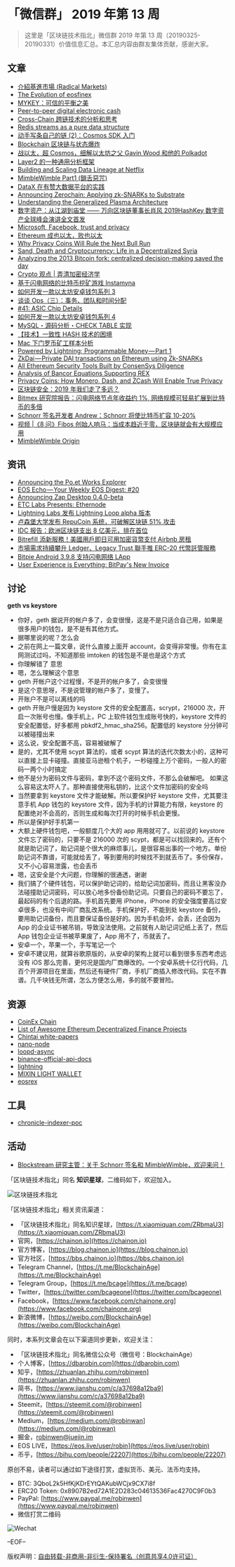 # 「微信群」 2019 年第 13 周

> 这里是「区块链技术指北」微信群 2019 年第 13 周（20190325-20190331）价值信息汇总。本汇总内容由群友集体贡献，感谢大家。

## 文章

* [介紹基進市場 (Radical Markets)](https://bbs.chainon.io/d/3186)
* [The Evolution of eosfinex](https://bbs.chainon.io/d/3187)
* [MYKEY：可信的平衡之美](https://bbs.chainon.io/d/3188)
* [Peer-to-peer digital electronic cash](https://bbs.chainon.io/d/3190)
* [Cross-Chain 跨链技术的分析和思考](https://bbs.chainon.io/d/3191)
* [Redis streams as a pure data structure](https://bbs.chainon.io/d/3192)
* [动手写条自己的链 (2)：Cosmos SDK 入门](https://bbs.chainon.io/d/3193)
* [Blockchain 区块链与状态爆炸](https://bbs.chainon.io/d/3194)
* [战以太，超 Cosmos，细解以太坊之父 Gavin Wood 和他的 Polkadot](https://bbs.chainon.io/d/3195)
* [Layer2 的一种通用分析框架](https://bbs.chainon.io/d/3196)
* [Building and Scaling Data Lineage at Netflix](https://bbs.chainon.io/d/3203)
* [MimbleWimble Part1 (鎖舌惡咒)](https://bbs.chainon.io/d/3204)
* [DataX 在有赞大数据平台的实践](https://bbs.chainon.io/d/3205)
* [Announcing Zerochain: Applying zk-SNARKs to Substrate](https://bbs.chainon.io/d/3207)
* [Understanding the Generalized Plasma Architecture](https://bbs.chainon.io/d/3208)
* [数字资产：从江湖到庙堂 —— 万向区块链董事长肖风 2019HashKey 数字资产全球峰会演讲全文首发](https://bbs.chainon.io/d/3209)
* [Microsoft, Facebook, trust and privacy](https://bbs.chainon.io/d/3210)
* [Ethereum 成也以太，败也以太](https://bbs.chainon.io/d/3211)
* [Why Privacy Coins Will Rule the Next Bull Run](https://bbs.chainon.io/d/3212)
* [Sand, Death and Cryptocurrency: Life in a Decentralized Syria](https://bbs.chainon.io/d/3213)
* [Analyzing the 2013 Bitcoin fork: centralized decision-making saved the day](https://bbs.chainon.io/d/3214)
* [Crypto 观点 | 弄清加密经济学](https://bbs.chainon.io/d/3215)
* [基于闪电网络的比特币挖矿游戏 Instamyna](https://bbs.chainon.io/d/3219)
* [如何开发一款以太坊安卓钱包系列 3](https://bbs.chainon.io/d/3221)
* [谈谈 Ops（三）：事务、团队和时间分配](https://bbs.chainon.io/d/3222)
* [#41: ASIC Chip Details ](https://bbs.chainon.io/d/3225)
* [如何开发一款以太坊安卓钱包系列 4](https://bbs.chainon.io/d/3228)
* [MySQL・源码分析・CHECK TABLE 实现](https://bbs.chainon.io/d/3229)
* [【技术】一致性 HASH 技术的困境](https://bbs.chainon.io/d/3230)
* [Mac 下门罗币矿工样本分析](https://bbs.chainon.io/d/3232)
* [Powered by Lightning; Programmable Money — Part 1](https://bbs.chainon.io/d/3235)
* [ZkDai — Private DAI transactions on Ethereum using Zk-SNARKs](https://bbs.chainon.io/d/3236)
* [All Ethereum Security Tools Built by ConsenSys Diligence](https://bbs.chainon.io/d/3237)
* [Analysis of Bancor Equations Supporting REX](https://bbs.chainon.io/d/3238)
* [Privacy Coins: How Monero, Dash, and ZCash Will Enable True Privacy](https://bbs.chainon.io/d/3239)
* [区块链安全：2019 年我们走了多远？](https://bbs.chainon.io/d/3243)
* [Bitmex 研究院报告：闪电网络节点年收益约 1%, 网络规模可轻易扩展到比特币的多倍](https://bbs.chainon.io/d/3245)
* [Schnorr 签名开发者 Andrew：Schnorr 将使比特币扩容 10-20%](https://bbs.chainon.io/d/3246)
* [视频 |《8 问》Fibos 创始人响马：当成本趋近于零，区块链就会有大规模应用](https://bbs.chainon.io/d/3247)
* [MimbleWimble Origin](https://bbs.chainon.io/d/3248)

## 资讯

* [Announcing the Po.et Works Explorer](https://bbs.chainon.io/d/3189)
* [EOS Echo — Your Weekly EOS Digest: #20](https://bbs.chainon.io/d/3201)
* [Announcing Zap Desktop 0.4.0-beta](https://bbs.chainon.io/d/3202)
* [ETC Labs Presents: Ethernode](https://bbs.chainon.io/d/3206)
* [Lightning Labs 发布 Lightning Loop alpha 版本](https://bbs.chainon.io/d/3218)
* [卢森堡大学发布 RepuCoin 系统，可破解区块链 51% 攻击](https://bbs.chainon.io/d/3223)
* [IDC 报告：欧洲区块链支出 8 亿美元，排在首位](https://bbs.chainon.io/d/3224)
* [Bitrefill 添新服務！美國用戶即日可用加密貨幣支付 Airbnb 房租](https://bbs.chainon.io/d/3240)
* [市場需求持續攀升 Ledger、Legacy Trust 聯手推 ERC-20 代幣託管服務](https://bbs.chainon.io/d/3241)
* [Bitpie Android 3.9.8 支持闪电网络 LApp](https://bbs.chainon.io/d/3242)
* [User Experience is Everything: BitPay's New Invoice](https://bbs.chainon.io/d/3244)

## 讨论

**geth vs keystore**

* 你好，geth 据说开的帐户多了，会变很慢，这是不是只适合自己用，如果是很多用户的钱包，是不是有其他方式。
* 据哪里说的呢？怎么会
* 之前在网上一篇文章，说什么直接上面开 account，会变得非常慢。你有在主网测试过吗，不知道那些 imtoken 的钱包是不是也是这个方式
* 你理解错了 意思
* 嗯，怎么理解这个意思
* geth 开帐户这个过程慢，不是开的帐户多了，会变很慢
* 是这个意思呀，不是说管理的帐户多了，变慢了。
* 开账户不是可以离线的吗
* geth 开账户慢是因为 keystore 文件的安全配置高，scrypt，216000 次，开启一次账号也慢。像手机上，PC 上软件钱包生成账号快的，keystore 文件的安全配置低，好多都用 pbkdf2_hmac_sha256。配置低的 keystore 分分钟可以被碰撞出来
* 这么说，安全配置不高，容易被破解了
* 是的，尤其不使用 scypt 算法的，或者 scypt 算法的迭代次数太小的，这种可以直接上显卡碰撞。直接亚马逊租个机子，一秒碰撞上万个密码，一般人的密码一两个小时搞定
* 他不是分为密码文件与密码，拿到不这个密码文件，不那么会破解吧。  如果这么容易这太吓人了。那种直接使用私钥的，比这个文件加密码的安全吗
* 当然要拿到 keystore 文件才能破解。所以要保护好 keystore 文件，尤其要注意手机 App 钱包的 keystore 文件，因为手机的计算能力有限，keystore 的配置绝对不会高的，否则生成和每次打开的时候手机会更慢。
* 所以是保护好手机第一
* 大额上硬件钱包吧，一般额度几个大的 app 用用就可了。以前说的 keystore 文件忘了密码的，只要不是 216000 次的 scypt，都是可以找回来的。还有个就是助记词了，助记词是个很大的麻烦事儿，是很容易出事的一个地方。单份助记词不靠谱，可能就给丢了，等到要用的时候找不到就丢币了。多份保存，又不小心容易泄露，也会丢币
* 嗯，这安全是个大问题，你理解的很通透，谢谢
* 我们搞了个硬件钱包，可以保护助记词的，给助记词加密码，而且让黑客没办法碰撞助记词密码，可以放心地多份备份助记词。只要自己的密码不要忘了，最起码的有个后退的路。手机首先要用 iPhone，iPhone 的安全强度要高过安卓很多，也没有中间厂商乱改系统。手机保护好，不能到处 keystore 备份，要用助记词备份，而且要保证备份是好的。因为手机会坏，会丢，还会因为 App 的企业证书被吊销，导致没法使用。之前就有人助记词记纸上丢了，然后 App 钱包企业证书被苹果废了，App 用不了，币就丢了。
* 安卓一个，苹果一个，手写笔记一个
* 安卓不建议用，就算谷歌原版的，从安卓的架构上就可以看到很多东西考虑远没有 iOS 那么完善，更何况是国内厂商爆改的。一个安卓系统十亿行代码，几百个开源项目在里面，然后还有硬件厂商，手机厂商插入修改代码。实在不靠谱。几千块钱无所谓，怎么方便怎么用，多的就不要冒险。

## 资源

* [CoinEx Chain](https://bbs.chainon.io/d/3198)
* [List of Awesome Ethereum Decentralized Finance Projects](https://bbs.chainon.io/d/3199)
* [Chintai white-papers](https://bbs.chainon.io/d/3217)
* [nano-node](https://bbs.chainon.io/d/3216)
* [loopd-async](https://bbs.chainon.io/d/3226)
* [binance-official-api-docs](https://bbs.chainon.io/d/3227)
* [lightning](https://bbs.chainon.io/d/3231)
* [MIXIN LIGHT WALLET](https://bbs.chainon.io/d/3233)
* [eosrex](https://bbs.chainon.io/d/3234)

## 工具

* [chronicle-indexer-poc](https://bbs.chainon.io/d/3200)

## 活动

* [Blockstream 研究主管：关于 Schnorr 签名和 MimbleWimble，欢迎来问！](https://bbs.chainon.io/d/3197)

「区块链技术指北」同名 **知识星球**，二维码如下，欢迎加入。

![区块链技术指北](https://i.imgur.com/3YzonTR.png)

「区块链技术指北」相关资讯渠道：

* 「区块链技术指北」同名知识星球，[https://t.xiaomiquan.com/ZRbmaU3](https://t.xiaomiquan.com/ZRbmaU3)
* 官网，[https://chainon.io](https://chainon.io)
* 官方博客，[https://blog.chainon.io](https://blog.chainon.io)
* 官方社区，[https://bbs.chainon.io](https://bbs.chainon.io)
* Telegram Channel，[https://t.me/BlockchainAge](https://t.me/BlockchainAge)
* Telegram Group，[https://t.me/bcage](https://t.me/bcage)
* Twitter，[https://twitter.com/bcageone](https://twitter.com/bcageone)
* Facebook，[https://www.facebook.com/chainone.org](https://www.facebook.com/chainone.org)
* 新浪微博，[https://weibo.com/BlockchainAge](https://weibo.com/BlockchainAge)

同时，本系列文章会在以下渠道同步更新，欢迎关注：

* 「区块链技术指北」同名微信公众号（微信号：BlockchainAge）
* 个人博客，[https://dbarobin.com](https://dbarobin.com)
* 知乎，[https://zhuanlan.zhihu.com/robinwen](https://zhuanlan.zhihu.com/robinwen)
* 简书，[https://www.jianshu.com/c/a37698a12ba9](https://www.jianshu.com/c/a37698a12ba9)
* Steemit，[https://steemit.com/@robinwen](https://steemit.com/@robinwen)
* Medium，[https://medium.com/@robinwan](https://medium.com/@robinwan)
* 掘金，[robinwen@juejin.im](https://juejin.im/user/5673ccae60b2260ee435f89a/posts)
* EOS LIVE，[https://eos.live/user/robin](https://eos.live/user/robin)
* 币乎，[https://bihu.com/people/22207](https://bihu.com/people/22207)

原创不易，读者可以通过如下途径打赏，虚拟货币、美元、法币均支持。

* BTC: 3QboL2k5HfKjKDrEYtQAKubWCjx9CX7i8f
* ERC20 Token: 0x8907B2ed72A1E2D283c04613536Fac4270C9F0b3
* PayPal: [https://www.paypal.me/robinwen](https://www.paypal.me/robinwen)
* 微信打赏二维码

![Wechat](https://i.imgur.com/SzoNl5b.jpg)

–EOF–

版权声明：[自由转载-非商用-非衍生-保持署名（创意共享4.0许可证）](http://creativecommons.org/licenses/by-nc-nd/4.0/deed.zh)
